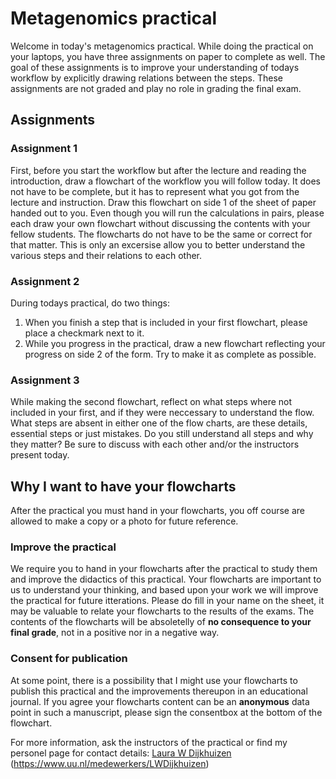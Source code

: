 # Metagenomics practical
Welcome in today's metagenomics practical. 
While doing the practical on your laptops, you have three assignments on paper to complete as well. 
The goal of these assignments is to improve your understanding of todays workflow by explicitly drawing relations between the steps. 
These assignments are not graded and play no role in grading the final exam.

## Assignments

### Assignment 1
First, before you start the workflow but after the lecture and reading the introduction, draw a flowchart of the workflow you will follow today. 
It does not have to be complete, but it has to represent what you got from the lecture and instruction. 
Draw this flowchart on side 1 of the sheet of paper handed out to you. Even though you will run the calculations in pairs, please each draw your own flowchart without discussing the contents with your fellow students. 
The flowcharts do not have to be the same or correct for that matter. 
This is only an excersise allow you to better understand the various steps and their relations to each other.

### Assignment 2
During todays practical, do two things:
1. When you finish a step that is included in your first flowchart, please place a checkmark next to it.
2. While you progress in the practical, draw a new flowchart reflecting your progress on side 2 of the form. Try to make it as complete as possible.

### Assignment 3
While making the second flowchart, reflect on what steps where not included in your first, and if they were neccessary to understand the flow. 
What steps are absent in either one of the flow charts, are these details, essential steps or just mistakes. 
Do you still understand all steps and why they matter? Be sure to discuss with each other and/or the instructors present today. 

##  Why I want to have your flowcharts
After the practical you must hand in your flowcharts, you off course are allowed to make a copy or a photo for future reference.

### Improve the practical
We require you to hand in your flowcharts after the practical to study them and improve the didactics of this practical. 
Your flowcharts are important to us to understand your thinking, and based upon your work we will improve the practical for future itterations. 
Please do fill in your name on the sheet, it may be valuable to relate your flowcharts to the results of the exams. 
The contents of the flowcharts will be absoletelly of **no consequence to your final grade**, not in a positive nor in a negative way.

### Consent for publication
At some point, there is a possibility that I might use your flowcharts to publish this practical and the improvements thereupon in an educational journal. 
If you agree your flowcharts content can be an **anonymous** data point in such a manuscript, please sign the consentbox at the bottom of the flowchart.

For more information, ask the instructors of the practical or find my personel page for contact details: [Laura W Dijkhuizen](https://www.uu.nl/medewerkers/LWDijkhuizen) (https://www.uu.nl/medewerkers/LWDijkhuizen)
